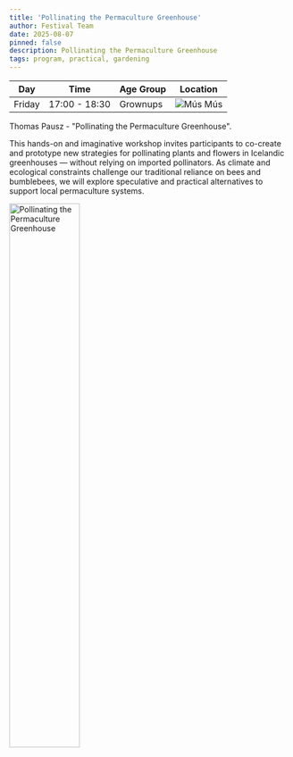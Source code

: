 ```yaml
---
title: 'Pollinating the Permaculture Greenhouse'
author: Festival Team
date: 2025-08-07
pinned: false
description: Pollinating the Permaculture Greenhouse
tags: program, practical, gardening
---
```


<script>
    import Image from  '$lib/Image.svelte'
</script>

| Day | Time | Age Group | Location |
|---------|-------|--------|---|
| Friday | 17:00 - 18:30 | Grownups | ![Mús](img/kort/dyr_600px/mus.png) Mús |

Thomas Pausz - "Pollinating the Permaculture Greenhouse".

This hands-on and imaginative workshop invites participants to co-create and prototype new strategies for pollinating plants and flowers in Icelandic greenhouses — without relying on imported pollinators. As climate and ecological constraints challenge our traditional reliance on bees and bumblebees, we will explore speculative and practical alternatives to support local permaculture systems.

<Image 
  src='program/practical-gardening/3-pollinating-the-permaculture-greenhouse.png'
  caption='Pollinating the Permaculture Greenhouse'
  alt='Pollinating the Permaculture Greenhouse'
  width='50%'/> 